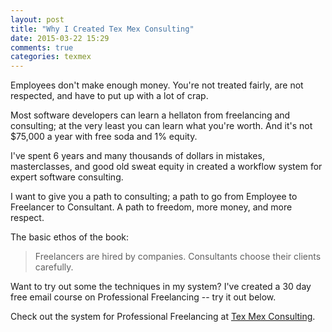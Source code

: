 ```yaml
---
layout: post
title: "Why I Created Tex Mex Consulting"
date: 2015-03-22 15:29
comments: true
categories: texmex
---
```


Employees don't make enough money. You're not treated fairly, are not respected,
and have to put up with a lot of crap. 

Most software developers can learn a hellaton from freelancing and consulting;
at the very least you can learn what you're worth. And it's not $75,000 a year
with free soda and 1% equity.

I've spent 6 years and many thousands of dollars in mistakes, masterclasses,
and good old sweat equity in created a workflow system for expert software
consulting.

I want to give you a path to consulting; a path to go from Employee to
Freelancer to Consultant. A path to freedom, more money, and more respect.

The basic ethos of the book:

> Freelancers are hired by companies. Consultants choose their clients
> carefully.

Want to try out some the techniques in my system? I've created a 30 day free
email course on Professional Freelancing -- try it out below.

<script src="https://app.convertkit.com/landing_pages/376.js"></script>

Check out the system for Professional Freelancing at [Tex Mex
Consulting](http://texmexconsulting.com/). 

